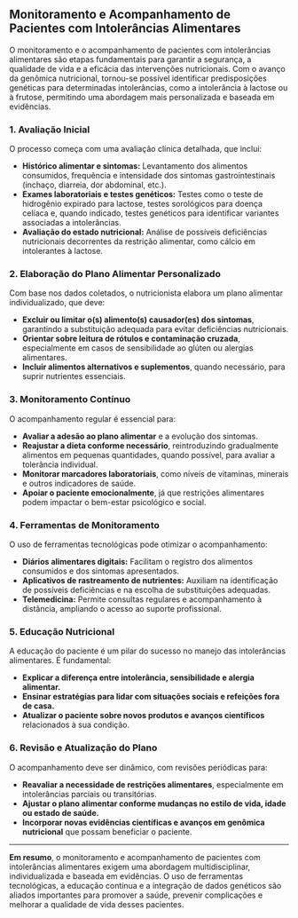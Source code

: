 
## Monitoramento e Acompanhamento de Pacientes com Intolerâncias Alimentares

O monitoramento e o acompanhamento de pacientes com intolerâncias alimentares são etapas fundamentais para garantir a segurança, a qualidade de vida e a eficácia das intervenções nutricionais. Com o avanço da genômica nutricional, tornou-se possível identificar predisposições genéticas para determinadas intolerâncias, como a intolerância à lactose ou à frutose, permitindo uma abordagem mais personalizada e baseada em evidências.

### 1. Avaliação Inicial

O processo começa com uma avaliação clínica detalhada, que inclui:

- **Histórico alimentar e sintomas:** Levantamento dos alimentos consumidos, frequência e intensidade dos sintomas gastrointestinais (inchaço, diarreia, dor abdominal, etc.).
- **Exames laboratoriais e testes genéticos:** Testes como o teste de hidrogênio expirado para lactose, testes sorológicos para doença celíaca e, quando indicado, testes genéticos para identificar variantes associadas a intolerâncias.
- **Avaliação do estado nutricional:** Análise de possíveis deficiências nutricionais decorrentes da restrição alimentar, como cálcio em intolerantes à lactose.

### 2. Elaboração do Plano Alimentar Personalizado

Com base nos dados coletados, o nutricionista elabora um plano alimentar individualizado, que deve:

- **Excluir ou limitar o(s) alimento(s) causador(es) dos sintomas**, garantindo a substituição adequada para evitar deficiências nutricionais.
- **Orientar sobre leitura de rótulos e contaminação cruzada**, especialmente em casos de sensibilidade ao glúten ou alergias alimentares.
- **Incluir alimentos alternativos e suplementos**, quando necessário, para suprir nutrientes essenciais.

### 3. Monitoramento Contínuo

O acompanhamento regular é essencial para:

- **Avaliar a adesão ao plano alimentar** e a evolução dos sintomas.
- **Reajustar a dieta conforme necessário**, reintroduzindo gradualmente alimentos em pequenas quantidades, quando possível, para avaliar a tolerância individual.
- **Monitorar marcadores laboratoriais**, como níveis de vitaminas, minerais e outros indicadores de saúde.
- **Apoiar o paciente emocionalmente**, já que restrições alimentares podem impactar o bem-estar psicológico e social.

### 4. Ferramentas de Monitoramento

O uso de ferramentas tecnológicas pode otimizar o acompanhamento:

- **Diários alimentares digitais:** Facilitam o registro dos alimentos consumidos e dos sintomas apresentados.
- **Aplicativos de rastreamento de nutrientes:** Auxiliam na identificação de possíveis deficiências e na escolha de substituições adequadas.
- **Telemedicina:** Permite consultas regulares e acompanhamento à distância, ampliando o acesso ao suporte profissional.

### 5. Educação Nutricional

A educação do paciente é um pilar do sucesso no manejo das intolerâncias alimentares. É fundamental:

- **Explicar a diferença entre intolerância, sensibilidade e alergia alimentar.**
- **Ensinar estratégias para lidar com situações sociais e refeições fora de casa.**
- **Atualizar o paciente sobre novos produtos e avanços científicos** relacionados à sua condição.

### 6. Revisão e Atualização do Plano

O acompanhamento deve ser dinâmico, com revisões periódicas para:

- **Reavaliar a necessidade de restrições alimentares**, especialmente em intolerâncias parciais ou transitórias.
- **Ajustar o plano alimentar conforme mudanças no estilo de vida, idade ou estado de saúde.**
- **Incorporar novas evidências científicas e avanços em genômica nutricional** que possam beneficiar o paciente.

---

**Em resumo**, o monitoramento e acompanhamento de pacientes com intolerâncias alimentares exigem uma abordagem multidisciplinar, individualizada e baseada em evidências. O uso de ferramentas tecnológicas, a educação contínua e a integração de dados genéticos são aliados importantes para promover a saúde, prevenir complicações e melhorar a qualidade de vida desses pacientes.
```
